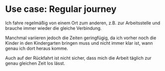 # Use case: Regular journey

Ich fahre regelmäßig von einem Ort zum anderen, z.B. zur Arbeitsstelle und brauche immer wieder die gleiche Verbindung.

Manchmal variieren jedoch die Zeiten geringfügig, da ich vorher noch die Kinder in den Kindergarten bringen muss
und nicht immer klar ist, wann genau ich dort heraus komme.

Auch auf der Rückfahrt ist nicht sicher, dass mich die Arbeit täglich zur genau gleichen Zeit los lässt.
